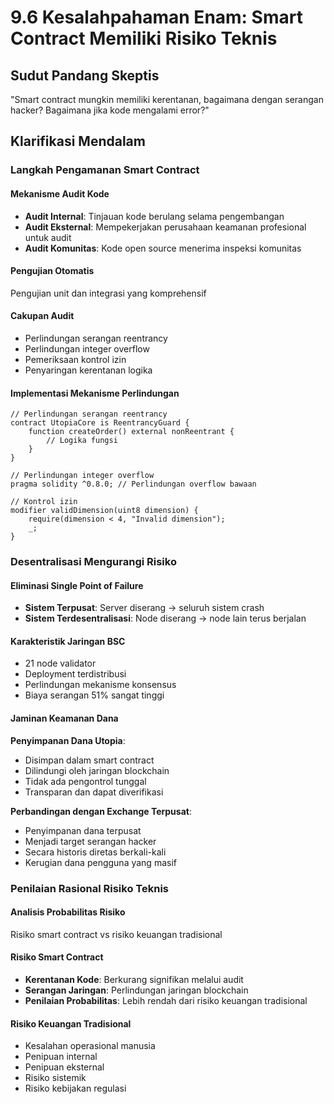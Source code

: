 # 9.6 Kesalahpahaman Enam: Smart Contract Memiliki Risiko Teknis

## Sudut Pandang Skeptis
"Smart contract mungkin memiliki kerentanan, bagaimana dengan serangan hacker? Bagaimana jika kode mengalami error?"

## Klarifikasi Mendalam

### Langkah Pengamanan Smart Contract

#### Mekanisme Audit Kode

- **Audit Internal**: Tinjauan kode berulang selama pengembangan
- **Audit Eksternal**: Mempekerjakan perusahaan keamanan profesional untuk audit
- **Audit Komunitas**: Kode open source menerima inspeksi komunitas

#### Pengujian Otomatis

Pengujian unit dan integrasi yang komprehensif

#### Cakupan Audit

- Perlindungan serangan reentrancy
- Perlindungan integer overflow
- Pemeriksaan kontrol izin
- Penyaringan kerentanan logika

#### Implementasi Mekanisme Perlindungan

```solidity
// Perlindungan serangan reentrancy
contract UtopiaCore is ReentrancyGuard {
    function createOrder() external nonReentrant {
        // Logika fungsi
    }
}

// Perlindungan integer overflow
pragma solidity ^0.8.0; // Perlindungan overflow bawaan

// Kontrol izin
modifier validDimension(uint8 dimension) {
    require(dimension < 4, "Invalid dimension");
    _;
}
```

### Desentralisasi Mengurangi Risiko

#### Eliminasi Single Point of Failure

- **Sistem Terpusat**: Server diserang → seluruh sistem crash
- **Sistem Terdesentralisasi**: Node diserang → node lain terus berjalan

#### Karakteristik Jaringan BSC

- 21 node validator
- Deployment terdistribusi
- Perlindungan mekanisme konsensus
- Biaya serangan 51% sangat tinggi

#### Jaminan Keamanan Dana

**Penyimpanan Dana Utopia**:

- Disimpan dalam smart contract
- Dilindungi oleh jaringan blockchain
- Tidak ada pengontrol tunggal
- Transparan dan dapat diverifikasi

**Perbandingan dengan Exchange Terpusat**:

- Penyimpanan dana terpusat
- Menjadi target serangan hacker
- Secara historis diretas berkali-kali
- Kerugian dana pengguna yang masif

### Penilaian Rasional Risiko Teknis

#### Analisis Probabilitas Risiko

Risiko smart contract vs risiko keuangan tradisional

#### Risiko Smart Contract

- **Kerentanan Kode**: Berkurang signifikan melalui audit
- **Serangan Jaringan**: Perlindungan jaringan blockchain
- **Penilaian Probabilitas**: Lebih rendah dari risiko keuangan tradisional

#### Risiko Keuangan Tradisional

- Kesalahan operasional manusia
- Penipuan internal
- Penipuan eksternal
- Risiko sistemik
- Risiko kebijakan regulasi